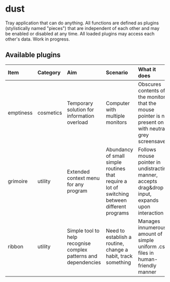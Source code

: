 # dust

Tray application that can do anything. All functions are defined as plugins (stylistically named "pieces") that are independent of each other and may be enabled or disabled at any time. All loaded plugins may access each other's data. Work in progress.

## Available plugins

| Item | Category | Aim | Scenario | What it does | State | Tool |
| :------------ | :------------ | :- | :- | :- | :- | :- |
| emptiness | cosmetics | Temporary solution for information overload | Computer with multiple monitors | Obscures contents of the monitors that the mouse pointer is not present on with neutral grey screensaver | Good | PyQt5 |
| grimoire | utility | Extended context menu for any program | Abundancy of small simple routines that require a lot of switching between different programs | Follows mouse pointer in undistracting manner, accepts drag&drop input, expands upon interaction | Naked | PyQt5 |
| ribbon | utility | Simple tool to help recognise complex patterns and dependencies | Need to establish a routine, change a habit, track something | Manages innumerous amount of simple uniform .csv files in human-friendly manner | Work in progress | pandas, PyQt5 |
